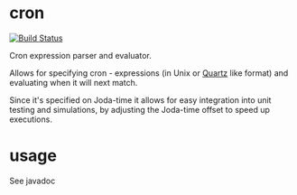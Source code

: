 cron
====

[![Build Status](https://travis-ci.org/resios/cron.svg?branch=master)](https://travis-ci.org/resios/cron)

 Cron expression parser and evaluator.  
 
 Allows for specifying cron - expressions (in Unix or [Quartz](http://quartz-scheduler.org/api/2.2.0/org/quartz/CronExpression.html) like format) and evaluating when it will next match.
 
 Since it's specified on Joda-time it allows for easy integration into unit testing and simulations, by adjusting the Joda-time offset to speed up executions.
 
usage
=====
 See javadoc
